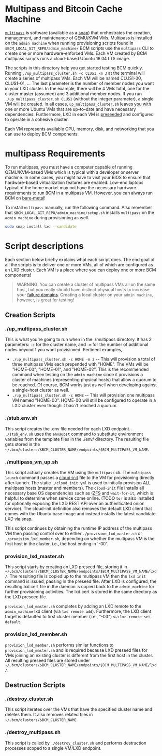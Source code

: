 # Multipass and Bitcoin Cache Machine

[`multipass`](https://github.com/CanonicalLtd/multipass) is software (available as a [snap](https://snapcraft.io/)) that orchestrates the creation, management, and maintenance of QEMU/KVM VMs. Multipass is installed on the `admin machine` when running provisioning scripts found in `$BCM_LOCAL_GIT_REPO/admin_machine/` BCM scripts use the `multipass` CLI to create one or more hardware-enforced VMs. Each VM created by BCM multipass scripts runs a cloud-based Ubuntu 18.04 LTS image.

The scripts in this directory help you get started testing BCM quickly. Running `./up_multipass_cluster.sh -c CLUS1 -m 3` at the terminal will create a series of multipass VMs. Each VM will be named CLUS1-00, CLUS1-01, ...  The last parameter is the number of member nodes you want in your LXD cluster.  In the example, there will be 4 VMs total, one for the cluster master (assumed) and 3 additional member nodes. If you run `./up_multipass_cluster.sh CLUS1` (without the integer parameter), a single VM will be created. In all cases, `up_multipass_cluster.sh` leaves you with one or more Ubuntu VMs that are up-to-date and have necessary dependencies. Furthermore, LXD in each VM is [preseeded](https://lxd.readthedocs.io/en/latest/clustering/#preseed) and configured to operate in a cohesive cluster. 

Each VM represents available CPU, memory, disk, and networking that you can use to deploy BCM components.

# multipass Requirements

To run multipass, you must have a computer capable of running QEMU/KVM-based VMs which is typical with a developer or server machine. In some cases, you might have to visit your BIOS to ensure that hardware-based virtualization features are enabled. Low-end laptops typical of the home market may not have the necessary hardware requirements to run BCM in a multipass VM. However, you can always run BCM on [bare-metal](./lxd/README.md)!

To install `multipass` manually, run the following command. Also remember that `$BCM_LOCAL_GIT_REPO/admin_machine/setup.sh` installs `multipass` on the `admin machine` during provisioning as well.

```bash
sudo snap install lxd --candidate
```

# Script descriptions

Each section below briefly explains what each script does. The end goal of all the scripts is to deliver one or more VMs, all of which are configured as an LXD cluster. Each VM is a place where you can deploy one or more BCM components!

>WARNING: You can create a cluster of multipass VMs all on the same host, but you really should have distinct physical hosts to increase your [failure domains](https://en.wikipedia.org/wiki/Failure_domain). Creating a local cluster on your `admin machine`, however, is great for testing!

## Creation Scripts

### ./up_multipass_cluster.sh

This is what you're going to run when in the ./multipass directory. It has 2 parameters: `-c` for the cluster name, and `-m` for the number of additional nodes beyond 1 you want provisioned.  Pertinent examples, 

* `./up_multipass_cluster.sh -c HOME -m 2` -- This will provision a total of three multipass VMs each prepended with "HOME". The VMs will be "HOME-00", "HOME-01", and "HOME-02". This is the recommended command when testing on the `admin machine` since it provisions a cluster of machines (representing physical hosts) that allow a quorum to be reached. Of course, BCM works just as well when developing against a single-host cluster as well.
* `./up_multipass_cluster.sh -c HOME` -- This will provision one multipass VM named "HOME-00". HOME-00 will still be configured to operate in a LXD cluster even though it hasn't reached a quorum.

### ./stub.env.sh

This script creates the .env file needed for each LXD endpoint. . `./stub_env.sh` uses the `envsubst` command to substitute environment variables from the template files in the ./env/ directory. The resulting file gets stored in the `~/.bcm/clusters/$BCM_CLUSTER_NAME/endpoints/$BCM_MULTIPASS_VM_NAME`.

### ./multipass_vm_up.sh

This script actually creates the VM using the `multipass` cli.  The `multipass launch` command passes a [cloud-init](https://cloud-init.io/) file to the VM for provisioning directly after launch. The static `./cloud_init.yml` is used to initially provision ALL multipass hosts (master and members). The `cloud-init` file installs all necessary base OS dependencies such as ([ZFS](https://en.wikipedia.org/wiki/ZFS) and `wait-for-it`, which is helpful to determine when service come online. (TODO `tor` is also installed for optionally exposing the LXD REST API over an authenticated onion service). The cloud-init definition also removes the default LXD client that comes with the Ubuntu base image and instead installs the latest candidate LXD via snap.

This script continues by obtaining the runtime IP address of the multipass VM then passing control over to either `./provision_lxd_master.sh` or `./provision_lxd_member.sh`, depending on whether the multipass VM is the first host in the cluster, i.e., the host ending in '-00'.

### provision_lxd_master.sh

This script starts by creating an LXD preseed file, storing it in `~/.bcm/clusters/$BCM_CLUSTER_NAME/endpoints/$BCM_MULTIPASS_VM_NAME/lxd/`. The resulting file is copied up to the multipass VM then the `lxd init` command is issued, passing in the preseed file. After LXD is configured, the resulting lxd.cert file in the daemon is copied back to the `admin_machine` for further provisioning activities. The lxd.cert is stored in the same directory as the LXD preseed file. 

`provision_lxd_master.sh` completes by adding an LXD remote to the `admin_machine` lxd client (via `lxd remote add`). Furthermore, the LXD client target is defaulted to first cluster member (i.e., "-00") via `lxd remote set-default`.

### provision_lxd_member.sh

`provision_lxd_member.sh` performs similar functions to `provision_lxd_master.sh` and is required because LXD preseed files for VMs joining an existing cluster is different from the first host in the cluster. All resulting preseed files are stored under `~/.bcm/clusters/$BCM_CLUSTER_NAME/endpoints/$BCM_MULTIPASS_VM_NAME/lxd/`.

## Destruction Scripts

### ./destroy_cluster.sh

This script iterates over the VMs that have the specified cluster name and deletes them. It also removes related files in `~/.bcm/clusters/$BCM_CLUSTER_NAME`.

### ./destroy_multipass.sh

This script is called by `./destroy_cluster.sh` and performs destruction processes scoped to a single VM/LXD endpoint.